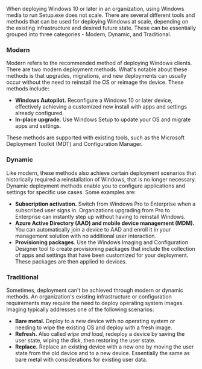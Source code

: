 When deploying Windows 10 or later in an organization, using Windows media to run Setup.exe does not scale. There are several different tools and methods that can be used for deploying Windows at scale, depending on the existing infrastructure and desired future state. These can be essentially grouped into three categories - Modern, Dynamic, and Traditional.

### Modern

Modern refers to the recommended method of deploying Windows clients. There are two modern deployment methods. What's notable about these methods is that upgrades, migrations, and new deployments can usually occur without the need to reinstall the OS or reimage the device. These methods include:

 -  **Windows Autopilot.** Reconfigure a Windows 10 or later device, effectively achieving a customized new install with apps and settings already configured.
 -  **In-place upgrade.** Use Windows Setup to update your OS and migrate apps and settings.

These methods are supported with existing tools, such as the Microsoft Deployment Toolkit (MDT) and Configuration Manager.

### Dynamic

Like modern, these methods also achieve certain deployment scenarios that historically required a reinstallation of Windows, that is no longer necessary. Dynamic deployment methods enable you to configure applications and settings for specific use cases. Some examples are:

 -  **Subscription activation.** Switch from Windows Pro to Enterprise when a subscribed user signs in. Organizations upgrading from Pro to Enterprise can instantly step up without having to reinstall Windows.
 -  **Azure Active Directory (AAD) and mobile device management (MDM).** You can automatically join a device to AAD and enroll it in your management solution with no additional user interaction.
 -  **Provisioning packages**. Use the Windows Imaging and Configuration Designer tool to create provisioning packages that include the collection of apps and settings that have been customized for your deployment. These packages are then applied to devices.

### Traditional

Sometimes, deployment can't be achieved through modern or dynamic methods. An organization's existing infrastructure or configuration requirements may require the need to deploy operating system images. Imaging typically addresses one of the following scenarios:

 -  **Bare metal.** Deploy to a new device with no operating system or needing to wipe the existing OS and deploy with a fresh image.
 -  **Refresh.** Also called *wipe and load*, redeploy a device by saving the user state, wiping the disk, then restoring the user state.
 -  **Replace.** Replace an existing device with a new one by moving the user state from the old device and to a new device. Essentially the same as bare metal with considerations for existing user data.
